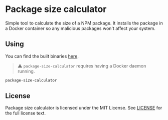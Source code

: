 # Package size calculator

Simple tool to calculate the size of a NPM package. It installs the package in a Docker container so any malicious packages won't affect your system.

## Using

You can find the built binaries [here](https://github.com/TheDevMinerTV/package-size-calculator/releases).

> :warning: `package-size-calculator` requires having a Docker daemon running.

```bash
package-size-calculator
```

## License

Package size calculator is licensed under the MIT License. See [LICENSE](LICENSE) for the full license text.
